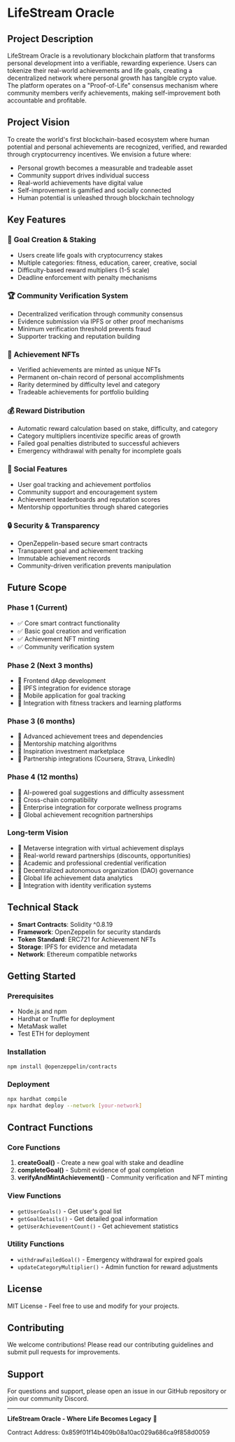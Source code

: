 # LifeStream Oracle

## Project Description

LifeStream Oracle is a revolutionary blockchain platform that transforms personal development into a verifiable, rewarding experience. Users can tokenize their real-world achievements and life goals, creating a decentralized network where personal growth has tangible crypto value. The platform operates on a "Proof-of-Life" consensus mechanism where community members verify achievements, making self-improvement both accountable and profitable.

## Project Vision

To create the world's first blockchain-based ecosystem where human potential and personal achievements are recognized, verified, and rewarded through cryptocurrency incentives. We envision a future where:

- Personal growth becomes a measurable and tradeable asset
- Community support drives individual success
- Real-world achievements have digital value
- Self-improvement is gamified and socially connected
- Human potential is unleashed through blockchain technology

## Key Features

### 🎯 **Goal Creation & Staking**
- Users create life goals with cryptocurrency stakes
- Multiple categories: fitness, education, career, creative, social
- Difficulty-based reward multipliers (1-5 scale)
- Deadline enforcement with penalty mechanisms

### 🏆 **Community Verification System**
- Decentralized verification through community consensus
- Evidence submission via IPFS or other proof mechanisms
- Minimum verification threshold prevents fraud
- Supporter tracking and reputation building

### 💎 **Achievement NFTs**
- Verified achievements are minted as unique NFTs
- Permanent on-chain record of personal accomplishments
- Rarity determined by difficulty level and category
- Tradeable achievements for portfolio building

### 💰 **Reward Distribution**
- Automatic reward calculation based on stake, difficulty, and category
- Category multipliers incentivize specific areas of growth
- Failed goal penalties distributed to successful achievers
- Emergency withdrawal with penalty for incomplete goals

### 🤝 **Social Features**
- User goal tracking and achievement portfolios
- Community support and encouragement system
- Achievement leaderboards and reputation scores
- Mentorship opportunities through shared categories

### 🔒 **Security & Transparency**
- OpenZeppelin-based secure smart contracts
- Transparent goal and achievement tracking
- Immutable achievement records
- Community-driven verification prevents manipulation

## Future Scope

### Phase 1 (Current)
- ✅ Core smart contract functionality
- ✅ Basic goal creation and verification
- ✅ Achievement NFT minting
- ✅ Community verification system

### Phase 2 (Next 3 months)
- 🔄 Frontend dApp development
- 🔄 IPFS integration for evidence storage
- 🔄 Mobile application for goal tracking
- 🔄 Integration with fitness trackers and learning platforms

### Phase 3 (6 months)
- 🔄 Advanced achievement trees and dependencies
- 🔄 Mentorship matching algorithms
- 🔄 Inspiration investment marketplace
- 🔄 Partnership integrations (Coursera, Strava, LinkedIn)

### Phase 4 (12 months)
- 🔄 AI-powered goal suggestions and difficulty assessment
- 🔄 Cross-chain compatibility
- 🔄 Enterprise integration for corporate wellness programs
- 🔄 Global achievement recognition partnerships

### Long-term Vision
- 🔄 Metaverse integration with virtual achievement displays
- 🔄 Real-world reward partnerships (discounts, opportunities)
- 🔄 Academic and professional credential verification
- 🔄 Decentralized autonomous organization (DAO) governance
- 🔄 Global life achievement data analytics
- 🔄 Integration with identity verification systems

## Technical Stack

- **Smart Contracts**: Solidity ^0.8.19
- **Framework**: OpenZeppelin for security standards
- **Token Standard**: ERC721 for Achievement NFTs
- **Storage**: IPFS for evidence and metadata
- **Network**: Ethereum compatible networks

## Getting Started

### Prerequisites
- Node.js and npm
- Hardhat or Truffle for deployment
- MetaMask wallet
- Test ETH for deployment

### Installation
```bash
npm install @openzeppelin/contracts
```

### Deployment
```bash
npx hardhat compile
npx hardhat deploy --network [your-network]
```

## Contract Functions

### Core Functions
1. **createGoal()** - Create a new goal with stake and deadline
2. **completeGoal()** - Submit evidence of goal completion
3. **verifyAndMintAchievement()** - Community verification and NFT minting

### View Functions
- `getUserGoals()` - Get user's goal list
- `getGoalDetails()` - Get detailed goal information
- `getUserAchievementCount()` - Get achievement statistics

### Utility Functions
- `withdrawFailedGoal()` - Emergency withdrawal for expired goals
- `updateCategoryMultiplier()` - Admin function for reward adjustments

## License

MIT License - Feel free to use and modify for your projects.

## Contributing

We welcome contributions! Please read our contributing guidelines and submit pull requests for improvements.

## Support

For questions and support, please open an issue in our GitHub repository or join our community Discord.

---

**LifeStream Oracle - Where Life Becomes Legacy** 🌟


Contract Address: 0x859f01f14b409b08a10ac029a686ca9f858d0059
